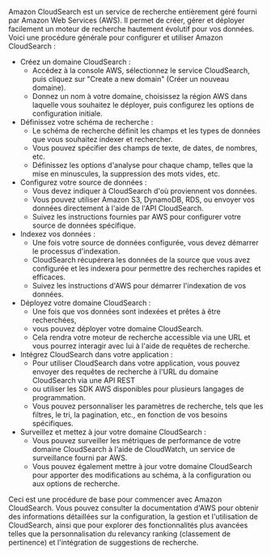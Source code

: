 Amazon CloudSearch est un service de recherche entièrement géré fourni par Amazon Web Services (AWS). 
Il permet de créer, gérer et déployer facilement un moteur de recherche hautement évolutif pour vos données.
Voici une procédure générale pour configurer et utiliser Amazon CloudSearch :

- Créez un domaine CloudSearch :
  - Accédez à la console AWS, sélectionnez le service CloudSearch, puis cliquez sur "Create a new domain" (Créer un nouveau domaine).
  - Donnez un nom à votre domaine, choisissez la région AWS dans laquelle vous souhaitez le déployer, puis configurez les options de configuration initiale.
- Définissez votre schéma de recherche :
  - Le schéma de recherche définit les champs et les types de données que vous souhaitez indexer et rechercher.
  - Vous pouvez spécifier des champs de texte, de dates, de nombres, etc.
  - Définissez les options d'analyse pour chaque champ, telles que la mise en minuscules, la suppression des mots vides, etc.
- Configurez votre source de données :
  - Vous devez indiquer à CloudSearch d'où proviennent vos données.
  - Vous pouvez utiliser Amazon S3, DynamoDB, RDS, ou envoyer vos données directement à l'aide de l'API CloudSearch.
  - Suivez les instructions fournies par AWS pour configurer votre source de données spécifique.
- Indexez vos données :
  - Une fois votre source de données configurée, vous devez démarrer le processus d'indexation.
  - CloudSearch récupérera les données de la source que vous avez configurée et les indexera pour permettre des recherches rapides et efficaces.
  - Suivez les instructions d'AWS pour démarrer l'indexation de vos données.
- Déployez votre domaine CloudSearch :
  - Une fois que vos données sont indexées et prêtes à être recherchées,
  - vous pouvez déployer votre domaine CloudSearch.
  - Cela rendra votre moteur de recherche accessible via une URL et vous pourrez interagir avec lui à l'aide de requêtes de recherche.
- Intégrez CloudSearch dans votre application :
  - Pour utiliser CloudSearch dans votre application, vous pouvez envoyer des requêtes de recherche à l'URL du domaine CloudSearch via une API REST
  - ou utiliser les SDK AWS disponibles pour plusieurs langages de programmation.
  - Vous pouvez personnaliser les paramètres de recherche, tels que les filtres, le tri, la pagination, etc., en fonction de vos besoins spécifiques.
- Surveillez et mettez à jour votre domaine CloudSearch :
  - Vous pouvez surveiller les métriques de performance de votre domaine CloudSearch à l'aide de CloudWatch, un service de surveillance fourni par AWS.
  - Vous pouvez également mettre à jour votre domaine CloudSearch pour apporter des modifications au schéma, à la configuration ou aux options de recherche.

Ceci est une procédure de base pour commencer avec Amazon CloudSearch. Vous pouvez consulter la documentation d'AWS pour obtenir des informations détaillées sur la configuration, 
la gestion et l'utilisation de CloudSearch, ainsi que pour explorer des fonctionnalités plus avancées telles que la personnalisation du relevancy ranking (classement de pertinence) 
et l'intégration de suggestions de recherche.
